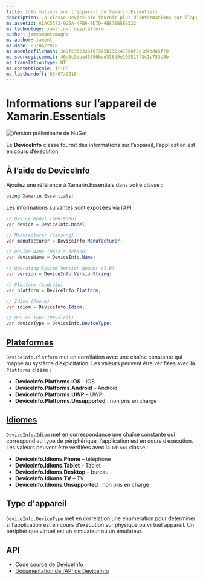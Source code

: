 ```yaml
---
title: Informations sur l’appareil de Xamarin.Essentials
description: La classe DeviceInfo fournit plus d’informations sur l’appareil de l’application est en cours d’exécution.
ms.assetid: A1AC5373-926A-4FB6-8D7D-4B87EB8EB522
ms.technology: xamarin-crossplatform
author: jamesmontemagno
ms.author: jamont
ms.date: 05/04/2018
ms.openlocfilehash: 3a9fc352336f67375b732247560f8c1d4dd45f70
ms.sourcegitcommit: 46d3c9daa45350bdd536d9e105517f3c1c753c5b
ms.translationtype: HT
ms.contentlocale: fr-FR
ms.lasthandoff: 05/07/2018
---
```

# <a name="xamarinessentials-device-information"></a>Informations sur l’appareil de Xamarin.Essentials

![Version préliminaire de NuGet](~/media/shared/pre-release.png)

Le **DeviceInfo** classe fournit des informations sur l’appareil, l’application est en cours d’exécution.

## <a name="using-deviceinfo"></a>À l’aide de DeviceInfo

Ajoutez une référence à Xamarin.Essentials dans votre classe :

```csharp
using Xamarin.Essentials;
```

Les informations suivantes sont exposées via l’API :

```csharp
// Device Model (SMG-950U)
var device = DeviceInfo.Model;

// Manufacturer (Samsung)
var manufacturer = DeviceInfo.Manufacturer;

// Device Name (Motz's iPhone)
var deviceName = DeviceInfo.Name;

// Operating System Version Number (7.0)
var version = DeviceInfo.VersionString;

// Platform (Android)
var platform = DeviceInfo.Platform;

// Idiom (Phone)
var idiom = DeviceInfo.Idiom;

// Device Type (Physical)
var deviceType = DeviceInfo.DeviceType;
```

## <a name="platformsxrefxamarinessentialsdeviceinfoplatforms"></a>[Plateformes](xref:Xamarin.Essentials.DeviceInfo.Platforms)

`DeviceInfo.Platform` met en corrélation avec une chaîne constante qui mappe au système d’exploitation. Les valeurs peuvent être vérifiées avec la `Platforms` classe :

- **DeviceInfo.Platforms.iOS** – iOS
- **DeviceInfo.Platforms.Android** – Android
- **DeviceInfo.Platforms.UWP** – UWP
- **DeviceInfo.Platforms.Unsupported** : non pris en charge

## <a name="idiomsxrefxamarinessentialsdeviceinfoidioms"></a>[Idiomes](xref:Xamarin.Essentials.DeviceInfo.Idioms)

`DeviceInfo.Idiom` met en correspondance une chaîne constante qui correspond au type de périphérique, l’application est en cours d’exécution. Les valeurs peuvent être vérifiées avec la `Idioms` classe :

- **DeviceInfo.Idioms.Phone** – téléphone
- **DeviceInfo.Idioms.Tablet** – Tablet
- **DeviceInfo.Idioms.Desktop** – bureau
- **DeviceInfo.Idioms.TV** – TV
- **DeviceInfo.Idioms.Unsupported** : non pris en charge

## <a name="device-type"></a>Type d'appareil

`DeviceInfo.DeviceType` met en corrélation une énumération pour déterminer si l’application est en cours d’exécution sur physique ou virtuel appareil. Un périphérique virtuel est un simulateur ou un émulateur.

## <a name="api"></a>API

- [Code source de DeviceInfo](https://github.com/xamarin/Essentials/tree/master/Essentials/DeviceInfo)
- [Documentation de l’API de DeviceInfo](xref:Xamarin.Essentials.DeviceInfo)

